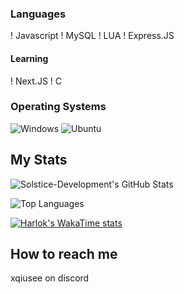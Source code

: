 ### Languages
! Javascript
! MySQL
! LUA
! Express.JS

#### Learning

! Next.JS
! C

### Operating Systems
![Windows](https://img.shields.io/badge/Windows-0078D6?style=for-the-badge&logo=windows&logoColor=white)
![Ubuntu](https://img.shields.io/badge/Ubuntu-E95420?style=for-the-badge&logo=ubuntu&logoColor=white)

## My Stats

![Solstice-Development's GitHub Stats](https://github-readme-stats.vercel.app/api?username=Xqiusee&show_icons=true&count_private=true&theme=transparent)

![Top Languages](https://github-readme-stats.vercel.app/api/top-langs/?username=Xqiusee&layout=compact&theme=transparent)

[![Harlok's WakaTime stats](https://github-readme-stats.vercel.app/api/wakatime?username=Xqiusee)](https://github.com/anuraghazra/github-readme-stats)

## How to reach me

xqiusee on discord
